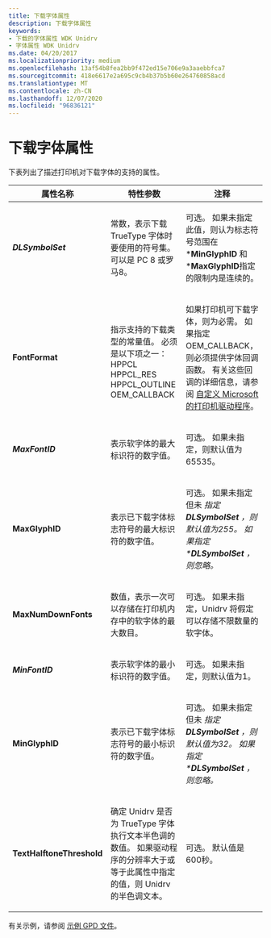 ```yaml
---
title: 下载字体属性
description: 下载字体属性
keywords:
- 下载的字体属性 WDK Unidrv
- 字体属性 WDK Unidrv
ms.date: 04/20/2017
ms.localizationpriority: medium
ms.openlocfilehash: 13af54b8fea2bb9f472ed15e706e9a3aaebbfca7
ms.sourcegitcommit: 418e6617e2a695c9cb4b37b5b60e264760858acd
ms.translationtype: MT
ms.contentlocale: zh-CN
ms.lasthandoff: 12/07/2020
ms.locfileid: "96836121"
---
```

# <a name="attributes-for-downloaded-fonts"></a>下载字体属性





下表列出了描述打印机对下载字体的支持的属性。

<table>
<colgroup>
<col width="33%" />
<col width="33%" />
<col width="33%" />
</colgroup>
<thead>
<tr class="header">
<th>属性名称</th>
<th>特性参数</th>
<th>注释</th>
</tr>
</thead>
<tbody>
<tr class="odd">
<td><p><strong><em>DLSymbolSet</strong></p></td>
<td><p>常数，表示下载 TrueType 字体时要使用的符号集。 可以是 PC 8 或罗马8。</p></td>
<td><p>可选。 如果未指定此值，则认为标志符号范围在 *<strong>MinGlyphID</strong> 和 *<strong>MaxGlyphID</strong>指定的限制内是连续的。</p></td>
</tr>
<tr class="even">
<td><p><strong></em>FontFormat</strong></p></td>
<td><p></p>
指示支持的下载类型的常量值。 必须是以下项之一： HPPCL HPPCL_RES HPPCL_OUTLINE OEM_CALLBACK</td>
<td><p>如果打印机可下载字体，则为必需。 如果指定 OEM_CALLBACK，则必须提供字体回调函数。 有关这些回调的详细信息，请参阅 <a href="customizing-microsoft-s-printer-drivers.md" data-raw-source="[Customizing Microsoft's Printer Drivers](customizing-microsoft-s-printer-drivers.md)">自定义 Microsoft 的打印机驱动程序</a>。</p></td>
</tr>
<tr class="odd">
<td><p><strong><em>MaxFontID</strong></p></td>
<td><p>表示软字体的最大标识符的数字值。</p></td>
<td><p>可选。 如果未指定，则默认值为65535。</p></td>
</tr>
<tr class="even">
<td><p><strong></em>MaxGlyphID</strong></p></td>
<td><p>表示已下载字体标志符号的最大标识符的数字值。</p></td>
<td><p>可选。 如果未指定但未 <em> 指定<strong>DLSymbolSet</strong> ，则默认值为255。 如果指定 *<strong>DLSymbolSet</strong> ，则忽略。</p></td>
</tr>
<tr class="odd">
<td><p><strong></em>MaxNumDownFonts</strong></p></td>
<td><p>数值，表示一次可以存储在打印机内存中的软字体的最大数目。</p></td>
<td><p>可选。 如果未指定，Unidrv 将假定可以存储不限数量的软字体。</p></td>
</tr>
<tr class="even">
<td><p><strong><em>MinFontID</strong></p></td>
<td><p>表示软字体的最小标识符的数字值。</p></td>
<td><p>可选。 如果未指定，则默认值为1。</p></td>
</tr>
<tr class="odd">
<td><p><strong></em>MinGlyphID</strong></p></td>
<td><p>表示已下载字体标志符号的最小标识符的数字值。</p></td>
<td><p>可选。 如果未指定但未 <em> 指定<strong>DLSymbolSet</strong> ，则默认值为32。 如果指定 *<strong>DLSymbolSet</strong> ，则忽略。</p></td>
</tr>
<tr class="even">
<td><p><strong></em>TextHalftoneThreshold</strong></p></td>
<td><p>确定 Unidrv 是否为 TrueType 字体执行文本半色调的数值。 如果驱动程序的分辨率大于或等于此属性中指定的值，则 Unidrv 的半色调文本。</p></td>
<td><p>可选。 默认值是 600秒。</p></td>
</tr>
</tbody>
</table>

 

有关示例，请参阅 [示例 GPD 文件](sample-gpd-files.md)。

 

 




